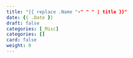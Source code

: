 ```yaml
---
title: "{{ replace .Name "-" " " | title }}"
date: {{ .Date }}
draft: false
categories: [_Misc]
categories: []
card: false
weight: 0
---
```


